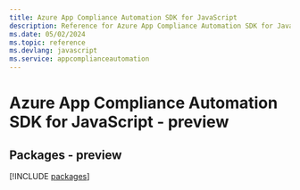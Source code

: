 ```yaml
---
title: Azure App Compliance Automation SDK for JavaScript
description: Reference for Azure App Compliance Automation SDK for JavaScript
ms.date: 05/02/2024
ms.topic: reference
ms.devlang: javascript
ms.service: appcomplianceautomation
---
```

# Azure App Compliance Automation SDK for JavaScript - preview
## Packages - preview
[!INCLUDE [packages](app-compliance-automation-index.md)]